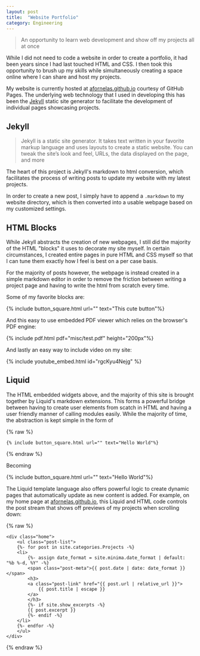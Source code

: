 ```yaml
---
layout: post
title:  "Website Portfolio"
category: Engineering
---
```


> An opportunity to learn web development and show off my projects all at once

While I did not need to code a website in order to create a portfolio, it had been years since I had last touched HTML and CSS. I then took this opportunity to brush up my skills while simultaneously creating a space online where I can share and host my projects.

<!--more-->

My website is currently hosted at [afornelas.github.io](https://afornelas.github.io) courtesy of GitHub Pages. The underlying web technology that I used in developing this has been the [Jekyll](https://jekyllrb.com/) static site generator to facilitate the development of individual pages showcasing projects.

## Jekyll

> Jekyll is a static site generator. It takes text written in your favorite markup language and uses layouts to create a static website. You can tweak the site’s look and feel, URLs, the data displayed on the page, and more

The heart of this project is Jekyll's markdown to html conversion, which facilitates the process of writing posts to update my website with my latest projects.

In order to create a new post, I simply have to append a `.markdown` to my website directory, which is then converted into a usable webpage based on my customized settings.

## HTML Blocks

While Jekyll abstracts the creation of new webpages, I still did the majority of the HTML "blocks" it uses to decorate my site myself. In certain circumstances, I created entire pages in pure HTML and CSS myself so that I can tune them exactly how I feel is best on a per case basis.

For the majority of posts however, the webpage is instead created in a simple markdown editor in order to remove the friction between writing a project page and having to write the html from scratch every time.

Some of my favorite blocks are:

{% include button_square.html url="" text="This cute button"%}

And this easy to use embedded PDF viewer which relies on the browser's PDF engine:

{% include pdf.html pdf="misc/test.pdf" height="200px"%}

And lastly an easy way to include video on my site:

{% include youtube_embed.html id="rgcKyu4Nejg" %}

## Liquid

The HTML embedded widgets above, and the majority of this site is brought together by Liquid's markdown extensions. This forms a powerful bridge between having to create user elements from scatch in HTML and having a user friendly manner of calling modules easily. While the majority of time, the abstraction is kept simple in the form of 

{% raw %}

```liquid
{% include button_square.html url="" text="Hello World"%}
```

{% endraw %}

Becoming

{% include button_square.html url="" text="Hello World"%}

The Liquid template language also offers powerful logic to create dynamic pages that automatically update as new content is added. For example, on my home page at [afornelas.github.io](afornelas.github.io), this Liquid and HTML code controls the post stream that shows off previews of my projects when scrolling down:

{% raw %}

```liquid
<div class="home">
    <ul class="post-list">
    {%- for post in site.categories.Projects -%}
    <li>
        {%- assign date_format = site.minima.date_format | default: "%b %-d, %Y" -%}
        <span class="post-meta">{{ post.date | date: date_format }}</span>
        <h3>
        <a class="post-link" href="{{ post.url | relative_url }}">
            {{ post.title | escape }}
        </a>
        </h3>
        {%- if site.show_excerpts -%}
        {{ post.excerpt }}
        {%- endif -%}
    </li>
    {%- endfor -%}
    </ul>
</div>
```

{% endraw %}
